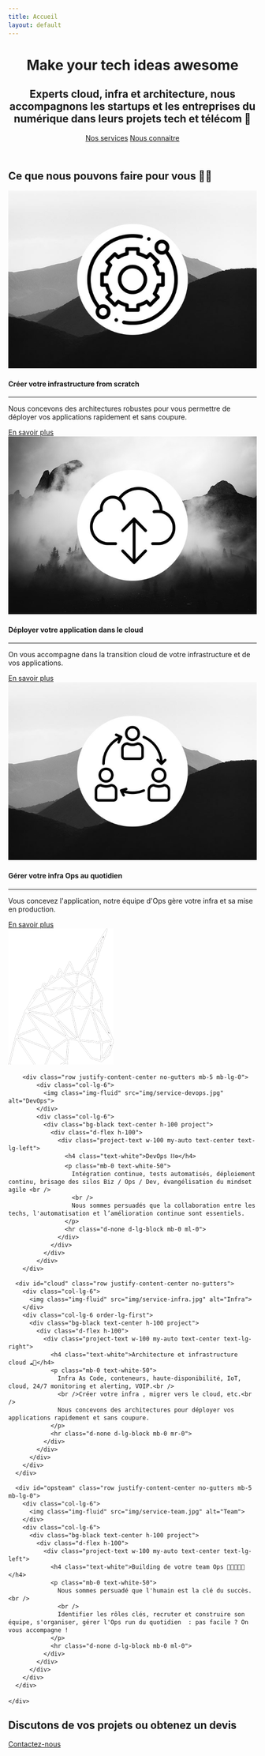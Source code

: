 ```yaml
---
title: Accueil
layout: default
---
```


<!-- Header -->
<header class="masthead">
<div class="container d-flex h-100 align-items-center">
  <div class="mx-auto text-center">
    <h1 class="mx-auto my-0 text-uppercase">Make your tech ideas awesome</h1>
    <h2 class="text-white-50 mx-auto mt-2 mb-5">Experts cloud, infra et architecture, nous accompagnons les startups et les entreprises du numérique dans leurs projets tech et télécom 🚀</h2>
    <a href="#services" class="btn btn-primary btn-fix m-2 js-scroll-trigger"><i class="fas fa-code fa-lg"></i> Nos services</a>    
    <a href="#about" class="btn btn-secondary btn-fix m-2 js-scroll-trigger"><i class="fas fa-users fa-lg"></i> Nous connaitre️</a>
  </div>
</div>
</header>

<!-- About Section -->
<section id="services" class="about-section">
	<div class="container text-center">
	  <div class="row mb-5">
	    <div class="col-lg-10 mx-auto">
	      	<h2 class="text-white mb-4">Ce que nous pouvons faire pour vous 👨‍💻</h2>
			<div class="card-deck">
			  <div class="card text-center border-0">
			    <img src="/img/service-devops.jpg" class="card-img-top" alt="Skalab">
			    <div class="card-body">
			      <h4 class="card-title">Créer votre infrastructure from scratch</h4>
			      <hr class="d-none d-lg-block mr-0">
			      <p class="card-text">Nous concevons des architectures robustes pour vous permettre de déployer vos applications rapidement et sans coupure.</p>
			    </div>
			    <a class="card-footer btn btn-primary" href="#devops">En savoir plus</a>
			  </div>
			  <div class="card text-center border-0">
			  <img src="/img/service-infra.jpg" class="card-img-top" alt="Skalab">
			    <div class="card-body">
			      <h4 class="card-title">Déployer votre application dans le cloud</h4>
			      <hr class="d-none d-lg-block mr-0">
			      <p class="card-text">On vous accompagne dans la transition cloud de votre infrastructure et de vos applications.</p>
			    </div>
			    <a class="card-footer btn btn-primary" href="#devops">En savoir plus</a>
			  </div>
			  <div class="card text-center border-0">
			  	<img src="/img/service-team.jpg" class="card-img-top" alt="Skalab">
			    <div class="card-body">
			      <h4 class="card-title">Gérer votre infra Ops au quotidien</h4>
			      <hr class="d-none d-lg-block mr-0">
			      <p class="card-text">Vous concevez l'application, notre équipe d'Ops gère votre infra et sa mise en production.</p>
			    </div>
			    <a class="card-footer btn btn-primary" href="#devops">En savoir plus</a>
			  </div>
			</div>
	    </div>
	  </div>
	 <img src="/img/myunicorn.png" class="img-fluid" alt="Startup tech unicorn">
	</div>
</section>

<!-- Les projets -->
<section id="devops" class="projects-section bg-light">
	<div class="container">

<!-- Devops -->
		<div class="row justify-content-center no-gutters mb-5 mb-lg-0">
			<div class="col-lg-6">
			  <img class="img-fluid" src="img/service-devops.jpg" alt="DevOps">
			</div>
			<div class="col-lg-6">
			  <div class="bg-black text-center h-100 project">
			    <div class="d-flex h-100">
			      <div class="project-text w-100 my-auto text-center text-lg-left">
			        <h4 class="text-white">DevOps ⛓️⚙️</h4>
			        <p class="mb-0 text-white-50">
			          Intégration continue, tests automatisés, déploiement continu, brisage des silos Biz / Ops / Dev, évangélisation du mindset agile <br />
			          <br />
			          Nous sommes persuadés que la collaboration entre les techs, l'automatisation et l’amélioration continue sont essentiels.
			        </p>
			        <hr class="d-none d-lg-block mb-0 ml-0">
			      </div>
			    </div>
			  </div>
			</div>
		</div>

<!-- Cloud -->
	  <div id="cloud" class="row justify-content-center no-gutters">
	    <div class="col-lg-6">
	      <img class="img-fluid" src="img/service-infra.jpg" alt="Infra">
	    </div>
	    <div class="col-lg-6 order-lg-first">
	      <div class="bg-black text-center h-100 project">
	        <div class="d-flex h-100">
	          <div class="project-text w-100 my-auto text-center text-lg-right">
	            <h4 class="text-white">Architecture et infrastructure cloud ☁️🎯</h4>
	            <p class="mb-0 text-white-50">
	              Infra As Code, conteneurs, haute-disponibilité, IoT, cloud, 24/7 monitoring et alerting, VOIP.<br />
	              <br />Créer votre infra , migrer vers le cloud, etc.<br />
	              Nous concevons des architectures pour déployer vos applications rapidement et sans coupure.
	            </p>
	            <hr class="d-none d-lg-block mb-0 mr-0">
	          </div>
	        </div>
	      </div>
	    </div>
	  </div>

<!-- Ops team -->
	  <div id="opsteam" class="row justify-content-center no-gutters mb-5 mb-lg-0">
	    <div class="col-lg-6">
	      <img class="img-fluid" src="img/service-team.jpg" alt="Team">
	    </div>
	    <div class="col-lg-6">
	      <div class="bg-black text-center h-100 project">
	        <div class="d-flex h-100">
	          <div class="project-text w-100 my-auto text-center text-lg-left">
	            <h4 class="text-white">Building de votre team Ops 👨‍👩‍👧‍👦🏅</h4>
	            <p class="mb-0 text-white-50">
	              Nous sommes persuadé que l'humain est la clé du succès.<br />
	              <br />
	              Identifier les rôles clés, recruter et construire son équipe, s'organiser, gérer l'Ops run du quotidien  : pas facile ? On vous accompagne !
	            </p>
	            <hr class="d-none d-lg-block mb-0 ml-0">
	          </div>
	        </div>
	      </div>
	    </div>
	  </div>

	</div>
</section>

<!-- Contact Section -->
<section id="signup" class="signup-section">
	<div class="container">
	  <div class="row">
	    <div class="col-md-10 col-lg-8 mx-auto text-center">
	      <h2 class="text-white mb-5">Discutons de vos projets ou obtenez un devis</h2>
	      <a href="/contact" class="btn btn-primary btn-fix m-2 js-scroll-trigger"><i class="far fa-paper-plane fa-lg"></i> Contactez-nous</a>   
	    </div>
	  </div>
	</div>
</section>